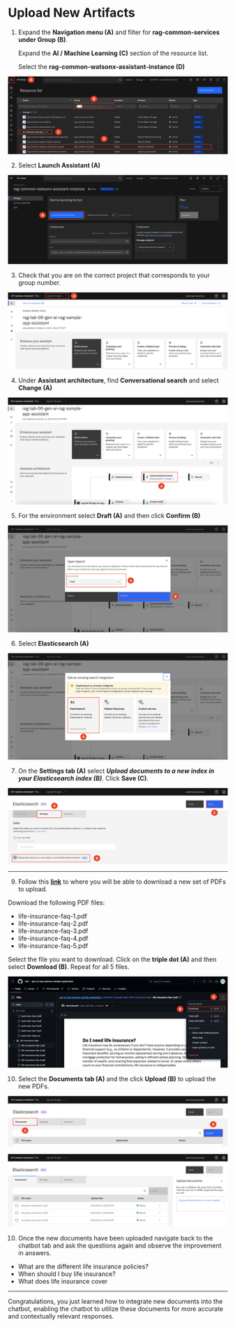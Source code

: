 # Upload New Artifacts

1. Expand the **Navigation menu (A)** and filter for **rag-common-services under Group (B)**. <br> 

    Expand the **AI / Machine Learning (C)** section of the resource list. <br> 

    Select the **rag-common-watsonx-assistant-instance (D)**

![alt text](../images/2.2.1-n-da.png)

2. Select **Launch Assistant (A)** 

![alt text](../images/2.2.2-n-da.png)

3. Check that you are on the correct project that corresponds to your group number. 

![alt text](../images/2.2.3-n-da.png)

4. Under **Assistant architecture**, find **Conversational search** and select **Change (A)**

![alt text](../images/2.2.4-new.png)

5. For the environment select **Draft (A)** and then click **Confirm (B)**

![alt text](../images/2.2.5-new.png)

6. Select **Elasticsearch (A)**

![alt text](../images/2.2.6-new.png)

7. On the **Settings tab (A)** select ***Upload documents to a new index in your Elasticsearch index (B)***. Click **Save (C)**.

![alt text](../images/2.2.8-n-da.png)

-----

9. Follow this [**link**](https://github.com/IBM/gen-ai-rag-watsonx-sample-application/tree/main/artifacts/sample-data/life-insurance-faqs) to where you will be able to download a new set of PDFs to upload. <br> 

Download the following PDF files: <br>

* life-insurance-faq-1.pdf
* life-insurance-faq-2.pdf
* life-insurance-faq-3.pdf
* life-insurance-faq-4.pdf
* life-insurance-faq-5.pdf

Select the file you want to download. Click on the **triple dot (A)** and then select **Download (B)**. 
Repeat for all 5 files. 

![alt text](../images/2.2.9-n-da.png)

10. Select the **Documents tab (A)** and the click **Upload (B)** to upload the new PDFs.  

![alt text](../images/2.2.10-1-n-da.png)

![alt text](../images/2.2.10-2-n-da.png)

10. Once the new documents have been uploaded navigate back to the chatbot tab and ask the questions again and observe the improvement in answers. 
* What are the different life insurance policies?
* When should I buy life insurance? 
* What does life insurance cover

___
Congratulations, you just learned how to integrate new documents into the chatbot, enabling the chatbot to utilize these documents for more accurate and contextually relevant responses.